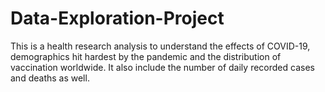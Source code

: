 # Data-Exploration-Project
This is a health research analysis to understand the effects of COVID-19, demographics hit hardest by the pandemic and the distribution of vaccination worldwide. It also include the number of daily recorded cases and deaths as well.
